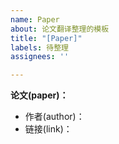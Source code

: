 ```yaml
---
name: Paper
about: 论文翻译整理的模板
title: "[Paper]"
labels: 待整理
assignees: ''

---
```


**论文(paper)：**
- 作者(author)：
- 链接(link)：
